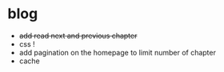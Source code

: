 blog
====

- ~~add read next and previous chapter~~
- css !
- add pagination on the homepage to limit number of chapter
- cache

